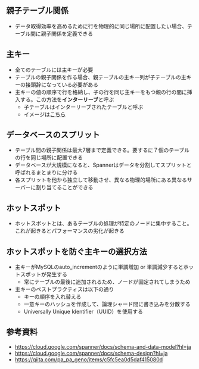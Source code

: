 ## 親子テーブル関係
- データ取得効率を高めるために行を物理的に同じ場所に配置したい場合、テーブル間に親子関係を定義できる

## 主キー
- 全てのテーブルには主キーが必要
- テーブルの親子関係を作る場合、親テーブルの主キー列が子テーブルの主キーの接頭辞になっている必要がある
- 主キーの値の順序で行を格納し、子の行を同じ主キーをもつ親の行の間に挿入する。この方法を**インターリーブ**と呼ぶ
  - 子テーブルはインターリーブされたテーブルと呼ぶ
  - イメージは[こちら](https://qiita.com/pa_pa_geno/items/c5fc5ea0d5daf415080d#%E3%82%A4%E3%83%B3%E3%82%BF%E3%83%BC%E3%83%AA%E3%83%BC%E3%83%96)

## データベースのスプリット
- テーブル間の親子関係は最大7層まで定義できる。要するに７個のテーブルの行を同じ場所に配置できる
- データベースが大規模になると、Spannerはデータを分割してスプリットと呼ばれるまとまりに分ける
- 各スプリットを他から独立して移動させ、異なる物理的場所にある異なるサーバーに割り当てることができる

## ホットスポット
- ホットスポットとは、あるテーブルの処理が特定のノードに集中すること。これが起きるとパフォーマンスの劣化が起きる

## ホットスポットを防ぐ主キーの選択方法
- 主キーがMySQLのauto_incrementのように単調増加 or 単調減少するとホットスポットが発生する
  - 常にテーブルの最後に追加されるため、ノードが固定されてしまうため
- 主キーのベストプラクティスは以下の通り
  - キーの順序を入れ替える
  - 一意キーのハッシュを作成して、論理シャード間に書き込みを分散する
  - Universally Unique Identifier（UUID）を使用する

## 参考資料
- https://cloud.google.com/spanner/docs/schema-and-data-model?hl=ja
- https://cloud.google.com/spanner/docs/schema-design?hl=ja
- https://qiita.com/pa_pa_geno/items/c5fc5ea0d5daf415080d
